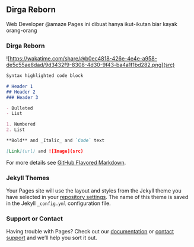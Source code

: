 ## Dirga Reborn
Web Developer @amaze
Pages ini dibuat hanya ikut-ikutan biar kayak orang-orang

### Dirga Reborn



![https://wakatime.com/share/@b0ec4818-426e-4e4e-a958-de5c55ae8dad/9d3432f9-8308-4d30-9f43-ba4a1f1bd282.png](src)
```markdown
Syntax highlighted code block

# Header 1
## Header 2
### Header 3

- Bulleted
- List

1. Numbered
2. List

**Bold** and _Italic_ and `Code` text

[Link](url) and ![Image](src)
```

For more details see [GitHub Flavored Markdown](https://guides.github.com/features/mastering-markdown/).

### Jekyll Themes

Your Pages site will use the layout and styles from the Jekyll theme you have selected in your [repository settings](https://github.com/dirgareborn/dirgareborn.github.io/settings). The name of this theme is saved in the Jekyll `_config.yml` configuration file.

### Support or Contact

Having trouble with Pages? Check out our [documentation](https://docs.github.com/categories/github-pages-basics/) or [contact support](https://github.com/contact) and we’ll help you sort it out.
